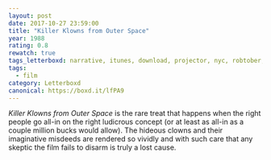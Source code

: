```yaml
---
layout: post 
date: 2017-10-27 23:59:00
title: "Killer Klowns from Outer Space"
year: 1988
rating: 0.8
rewatch: true
tags_letterboxd: narrative, itunes, download, projector, nyc, robtober, Fictive Kin
tags:
  - film
category: Letterboxd
canonical: https://boxd.it/lfPA9
---
```


<cite>Killer Klowns from Outer Space</cite> is the rare treat that happens when the right people go all-in on the right ludicrous concept (or at least as all-in as a couple million bucks would allow). The hideous clowns and their imaginative misdeeds are rendered so vividly and with such care that any skeptic the film fails to disarm is truly a lost cause.